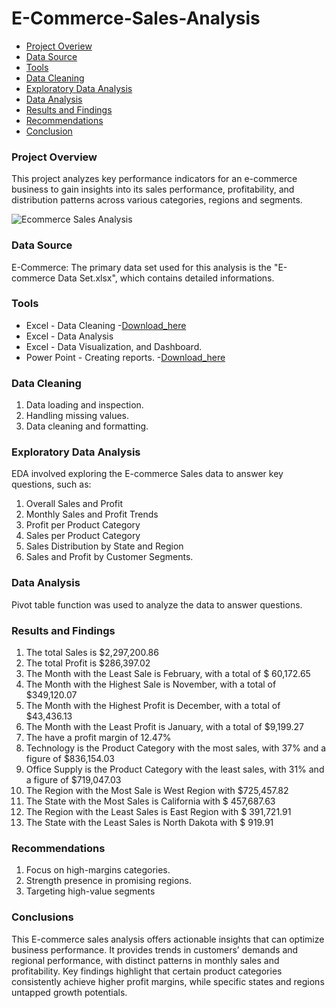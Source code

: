 # E-Commerce-Sales-Analysis

- [Project Overiew](#project-overview)
- [Data Source](#data-source)
- [Tools](#tools)
- [Data Cleaning](#data-cleaning)
- [Exploratory Data Analysis](#exploratory-data-analysis)
- [Data Analysis](#data-analysis)
- [Results and Findings](#results-and-findings)
- [Recommendations](#recommendations)
- [Conclusion](#conclusion)

### Project Overview
This project analyzes key performance indicators for an e-commerce business to gain insights into its sales performance, profitability, and distribution patterns across various categories, regions and segments.

![Ecommerce Sales Analysis](https://github.com/user-attachments/assets/03ffb2e0-b2bf-457c-9dcc-e06e595c5695)

### Data Source
E-Commerce: The primary data set used for this analysis is the "E-commerce Data Set.xlsx", which contains detailed informations.

### Tools
- Excel - Data Cleaning
  -[Download_here](https://microsoft.com)
- Excel - Data Analysis
- Excel - Data Visualization, and Dashboard.
- Power Point -  Creating reports.
   -[Download_here](https://microsoft.com)

### Data Cleaning
 1. Data loading and inspection.
 2. Handling missing values.
 3. Data cleaning and formatting.

### Exploratory Data Analysis
EDA involved exploring the E-commerce Sales data to answer key questions, such as:
1.	Overall Sales and Profit
2.	Monthly Sales and Profit Trends
3.	Profit per Product Category
4.	Sales per Product Category
5.	Sales Distribution by State and Region
6.	Sales and Profit by Customer Segments.

### Data Analysis
Pivot table function was used to analyze the data to answer questions.

###  Results and Findings

1.	The total Sales is $2,297,200.86
2.	The total Profit is $286,397.02
3.	The Month with the Least Sale is February, with a total of $ 60,172.65
4.	The Month with the Highest Sale is November, with a total of $349,120.07
5.	The Month with the Highest Profit is December, with a total of $43,436.13
6.	The Month with the Least Profit is January, with a total of $9,199.27
7.	The have a profit margin of 12.47%
8.	Technology is the Product Category with the most sales, with 37% and a figure of $836,154.03
9.	Office Supply is the Product Category with the least sales, with 31% and a figure of $719,047.03
10.	The Region with the Most Sale is West Region with $725,457.82
11.	The State with the Most Sales is California with $ 457,687.63
12.	The Region with the Least Sales is East Region with $ 391,721.91
13.	The State with the Least Sales is North Dakota with $ 919.91 

### Recommendations
1.	Focus on high-margins categories.
2.	Strength presence in promising regions.
3.	Targeting high-value segments

### Conclusions

This E-commerce sales analysis offers actionable insights that can optimize business performance. It provides trends in customers’ demands and regional performance, with distinct patterns in monthly sales and profitability. Key findings highlight that certain product categories consistently achieve higher profit margins, while specific states and regions untapped growth potentials.


